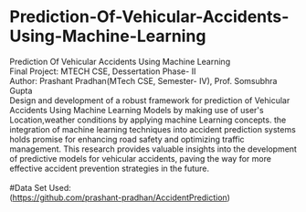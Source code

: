 # Prediction-Of-Vehicular-Accidents-Using-Machine-Learning
Prediction Of Vehicular Accidents Using Machine Learning <br>
Final Project: MTECH CSE, Dessertation Phase- II
<br>
Author: Prashant Pradhan(MTech CSE, Semester- IV), Prof. Somsubhra Gupta
<br>
Design and development of a robust framework for prediction of Vehicular Accidents Using Machine Learning Models by making  use of  user's Location,weather conditions by applying machine Learning concepts.
the integration of machine learning techniques into accident prediction systems  holds promise for enhancing road safety and optimizing traffic management. This research  provides valuable insights into the development of predictive models for vehicular accidents,  paving the way for more effective accident prevention strategies in the future.
<br> <br>
#Data Set Used: <br>
(https://github.com/prashant-pradhan/AccidentPrediction)
